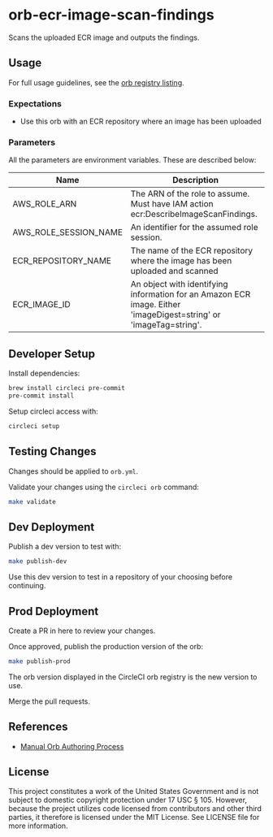 # orb-ecr-image-scan-findings

Scans the uploaded ECR image and outputs the findings.

## Usage

For full usage guidelines, see the [orb registry listing](https://circleci.com/orbs/registry/orb/dod-iac/orb-ecr-image-scan-findings).

### Expectations

* Use this orb with an ECR repository where an image has been uploaded

### Parameters

All the parameters are environment variables. These are described below:

| Name | Description |
| --- | --- |
| AWS_ROLE_ARN | The ARN of the role to assume. Must have IAM action ecr:DescribeImageScanFindings. |
| AWS_ROLE_SESSION_NAME | An identifier for the assumed role session. |
| ECR_REPOSITORY_NAME | The name of the ECR repository where the image has been uploaded and scanned |
| ECR_IMAGE_ID | An object with identifying information for an Amazon ECR image. Either 'imageDigest=string' or 'imageTag=string'. |

## Developer Setup

Install dependencies:

```sh
brew install circleci pre-commit
pre-commit install
```

Setup circleci access with:

```sh
circleci setup
```


## Testing Changes

Changes should be applied to `orb.yml`.

Validate your changes using the `circleci orb` command:

```sh
make validate
```

## Dev Deployment

Publish a dev version to test with:

```sh
make publish-dev
```

Use this dev version to test in a repository of your choosing before continuing.

## Prod Deployment

Create a PR in here to review your changes.

Once approved, publish the production version of the orb:

```sh
make publish-prod
```

The orb version displayed in the CircleCI orb registry is the new version to use.

Merge the pull requests.

## References

* [Manual Orb Authoring Process](https://circleci.com/docs/2.0/orb-author-validate-publish/)

## License

This project constitutes a work of the United States Government and is not subject to domestic copyright protection under 17 USC § 105.  However, because the project utilizes code licensed from contributors and other third parties, it therefore is licensed under the MIT License.  See LICENSE file for more information.
